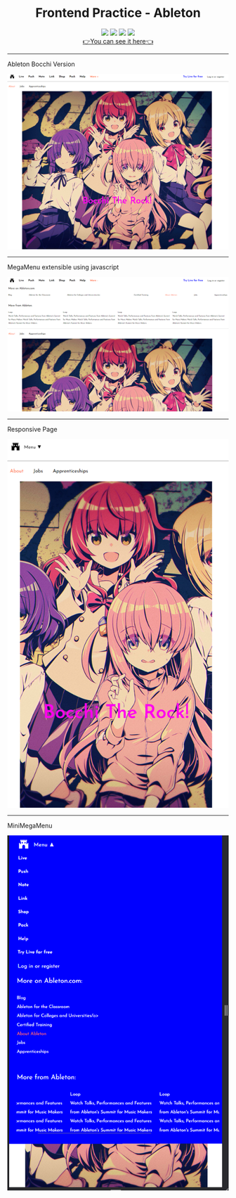 <div align="center">
<h1>Frontend Practice - Ableton</h1>
</div>
<div align="center">
    <img src="https://img.shields.io/badge/JavaScript-FEFF01?logo=javascript&logoColor=000000&style=for-the-badge"/>
    <img src="https://img.shields.io/badge/HTML-EC6231?logo=html5&logoColor=FFFFFF&style=for-the-badge" />
    <img src="https://img.shields.io/badge/CSS-01A3D8?logo=css3&logoColor=FFFFFF&style=for-the-badge" />
    <img src="https://img.shields.io/badge/SASS-CD6799?logo=sass&logoColor=FFFFFF&style=for-the-badge" />
</div>
<div align="center" mt="5"><a href="https://zeroryper.github.io/Ableton_Bocchi/">&#128073;You can see it here&#128072;</a>
</div>
<hr>
<div align="start">
<p>Ableton Bocchi Version</p>
<img src="./assets/Screenshot_AB.png">
<br>
<hr>
<p>MegaMenu extensible using javascript</p>
<img src="./assets/Screenshot_MegaMenu.png">
<br>
<hr>
<p>Responsive Page</p>
<img src="./assets/Screenshot_Resposive.png">
<br>
<hr>
<p>MiniMegaMenu</p>
<img src="./assets/Screenshot_MMR.png">
</div>
